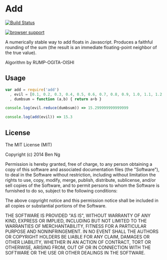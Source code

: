 # Add

[![Build Status](https://travis-ci.org/ben-ng/add.svg?branch=master)](https://travis-ci.org/ben-ng/add)

[![browser support](https://ci.testling.com/ben-ng/add.png)
](https://ci.testling.com/ben-ng/add)

A numerically stable way to add floats in Javascript. Produces a faithful rounding of the sum (the result is an immediate floating-point neighbor of the true value).

Algorithm by RUMP-OGITA-OISHI

## Usage

```javascript
var add = require('add')
  , evil = [0.1, 0.2, 0.3, 0.4, 0.5, 0.6, 0.7, 0.8, 0.9, 1.0, 1.1, 1.2, 1.3, 1.4, 1.5, 1.6, 1.7]
  , dumbsum = function (a,b) { return a+b }

console.log(evil.reduce(dumbsum)) => 15.299999999999999

console.log(add(evil)) => 15.3
```

## License

The MIT License (MIT)

Copyright (c) 2014 Ben Ng

Permission is hereby granted, free of charge, to any person obtaining a copy
of this software and associated documentation files (the "Software"), to deal
in the Software without restriction, including without limitation the rights
to use, copy, modify, merge, publish, distribute, sublicense, and/or sell
copies of the Software, and to permit persons to whom the Software is
furnished to do so, subject to the following conditions:

The above copyright notice and this permission notice shall be included in
all copies or substantial portions of the Software.

THE SOFTWARE IS PROVIDED "AS IS", WITHOUT WARRANTY OF ANY KIND, EXPRESS OR
IMPLIED, INCLUDING BUT NOT LIMITED TO THE WARRANTIES OF MERCHANTABILITY,
FITNESS FOR A PARTICULAR PURPOSE AND NONINFRINGEMENT. IN NO EVENT SHALL THE
AUTHORS OR COPYRIGHT HOLDERS BE LIABLE FOR ANY CLAIM, DAMAGES OR OTHER
LIABILITY, WHETHER IN AN ACTION OF CONTRACT, TORT OR OTHERWISE, ARISING FROM,
OUT OF OR IN CONNECTION WITH THE SOFTWARE OR THE USE OR OTHER DEALINGS IN
THE SOFTWARE.
